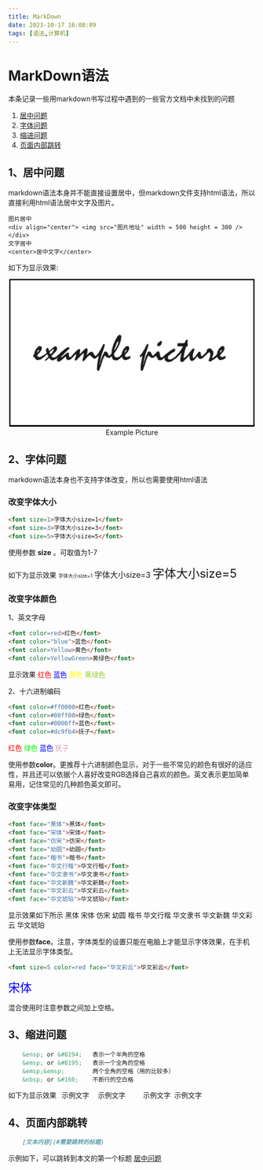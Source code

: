 ```yaml
---
title: MarkDown
date: 2023-10-17 16:08:09
tags: [语法,计算机]
---
```


# MarkDown语法
本条记录一些用markdown书写过程中遇到的一些官方文档中未找到的问题
 <!-- more -->

1. [居中问题](#1居中问题)
2. [字体问题](#2字体问题)
3. [缩进问题](#3缩进问题)
4. [页面内部跳转](#4页面内部跳转)

## 1、居中问题

markdown语法本身并不能直接设置居中，但markdown文件支持html语法，所以直接利用html语法居中文字及图片。

    图片居中
    <div align="center"> <img src="图片地址" width = 500 height = 300 /> </div>
    文字居中
    <center>居中文字</center>

如下为显示效果:
<div align="center"> <img src="MarkDown/example_picture.png" width = 500 height = 300 /> </div>
<center>Example Picture</center>

## 2、字体问题
markdown语法本身也不支持字体改变，所以也需要使用html语法

### 改变字体大小
```html
<font size=1>字体大小size=1</font>
<font size=3>字体大小size=3</font>
<font size=5>字体大小size=5</font>
```
使用参数 **size** 。可取值为1-7

如下为显示效果
<font size=1>字体大小size=1</font>
<font size=3>字体大小size=3</font>
<font size=5>字体大小size=5</font>

### 改变字体颜色

1、英文字母
```html
<font color=red>红色</font>
<font color="blue">蓝色</font>
<font color=Yellow>黄色</font>
<font color=YellowGreen>黄绿色</font>
```
显示效果
<font color=red>红色</font>
<font color="blue">蓝色</font>
<font color=Yellow>黄色</font>
<font color=YellowGreen>黄绿色</font>

2、十六进制编码
```html
<font color=#ff0000>红色</font>
<font color=#00ff00>绿色</font>
<font color=#0000ff>蓝色</font>
<font color=#dc9fb4>抚子</font>
```
<font color=#ff0000>红色</font>
<font color=#00ff00>绿色</font>
<font color=#0000ff>蓝色</font>
<font color=#dc9fb4>抚子</font>

使用参数**color**。更推荐十六进制颜色显示，对于一些不常见的颜色有很好的适应性，并且还可以依据个人喜好改变RGB选择自己喜欢的颜色。英文表示更加简单易用，记住常见的几种颜色英文即可。

### 改变字体类型

```html
<font face="黑体">黑体</font>
<font face="宋体">宋体</font>
<font face="仿宋">仿宋</font>
<font face="幼圆">幼圆</font>
<font face="楷书">楷书</font>
<font face="华文行楷">华文行楷</font>
<font face="华文隶书">华文隶书</font>
<font face="华文新魏">华文新魏</font>
<font face="华文彩云">华文彩云</font>
<font face="华文琥珀">华文琥珀</font>
```

显示效果如下所示
<font face="黑体">黑体</font>
<font face="宋体">宋体</font>
<font face="仿宋">仿宋</font>
<font face="幼圆">幼圆</font>
<font face="楷书">楷书</font>
<font face="华文行楷">华文行楷</font>
<font face="华文隶书">华文隶书</font>
<font face="华文新魏">华文新魏</font>
<font face="华文彩云">华文彩云</font>
<font face="华文琥珀">华文琥珀</font>

使用参数**face**。注意，字体类型的设置只能在电脑上才能显示字体效果，在手机上无法显示字体类型。

```html
<font size=5 color=red face="华文彩云">华文彩云</font>
```

<font size=5 color=blue face="宋体">宋体</font>

混合使用时注意参数之间加上空格。

## 3、缩进问题

``` html
    &ensp; or &#8194;   表示一个半角的空格
    &emsp; or &#8195;   表示一个全角的空格
    &emsp;&emsp;        两个全角的空格（用的比较多）
    &nbsp; or &#160;    不断行的空白格
```

如下为显示效果
&ensp;示例文字
&emsp;示例文字
&emsp;&emsp; 示例文字
&nbsp;示例文字

## 4、页面内部跳转

```markdown
    [文本内容](#需要跳转的标题)
```
示例如下，可以跳转到本文的第一个标题
[居中问题](#1居中问题)
